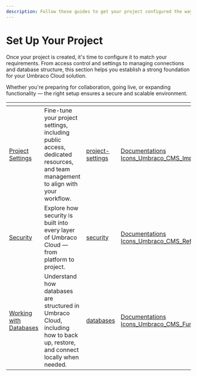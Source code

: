 ```yaml
---
description: Follow these guides to get your project configured the way you need.
---
```


# Set Up Your Project

Once your project is created, it's time to configure it to match your requirements. From access control and settings to managing connections and database structure, this section helps you establish a strong foundation for your Umbraco Cloud solution.

Whether you're preparing for collaboration, going live, or expanding functionality — the right setup ensures a secure and scalable environment.

<table data-view="cards"><thead><tr><th></th><th></th><th data-hidden data-card-target data-type="content-ref"></th><th data-hidden data-card-cover data-type="files"></th></tr></thead><tbody><tr><td><a href="project-settings/">Project Settings</a></td><td>Fine-tune your project settings, including public access, dedicated resources, and team management to align with your workflow.</td><td><a href="project-settings/">project-settings</a></td><td><a href="../../.gitbook/assets/Documentations Icons_Umbraco_CMS_Implementation_Routing.png">Documentations Icons_Umbraco_CMS_Implementation_Routing.png</a></td></tr><tr><td><a href="security/">Security</a></td><td>Explore how security is built into every layer of Umbraco Cloud — from platform to project.</td><td><a href="security/">security</a></td><td><a href="../../.gitbook/assets/Documentations Icons_Umbraco_CMS_Reference_Security.png">Documentations Icons_Umbraco_CMS_Reference_Security.png</a></td></tr><tr><td><a href="databases/">Working with Databases</a></td><td>Understand how databases are structured in Umbraco Cloud, including how to back up, restore, and connect locally when needed.</td><td><a href="databases/">databases</a></td><td><a href="../../.gitbook/assets/Documentations Icons_Umbraco_CMS_Fundamentals_Data.png">Documentations Icons_Umbraco_CMS_Fundamentals_Data.png</a></td></tr></tbody></table>

